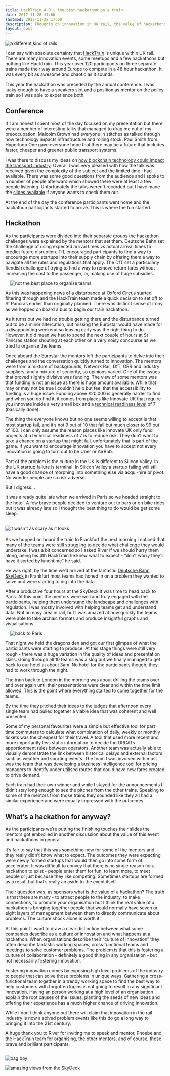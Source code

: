 ```yaml
---
title: HackTrain 4.0 - the best hackathon on a train
date: 2017-11-28 17:00
lastmod: 2017-11-28 17:00
description: Thoughts on innovation in UK rail, the value of hackathons and my experience with HackTrain.
layout: post
---
```


![a different kind of rails](/asset/img/hacktrain/1.jpg)

I can say with absolute certainty that [HackTrain](http://hacktrain.com/) is unique within UK rail. There are many innovation events, some meetups and a few hackathons but nothing like HackTrain. This year over 120 participants on three separate trains made their way around Europe to compete in a 48 hour hackathon. It was every bit as awesome and chaotic as it sounds.

This year the hackathon was preceded by the annual conference. I was lucky enough to have a speakers slot and a position as mentor on the policy train so I was able to experience both. 

## Conference

If I am honest I spent most of the day focused on my presentation but there were a number of interesting talks that managed to drag me out of my preoccupation. Malcolm Brown had everyone in stitches as talked through how technology impacts infrastructure and rolling stock. Paul Smith from Hyperloop One gave everyone hope that there may be a future that includes faster, cheaper and greener public transport systems. 

I was there to discuss my ideas on [how blockchain technology could impact the transport industry](http://ljn.io/posts/blockchain-transport/). Overall I was very pleased with how the talk was received given the complexity of the subject and the limited time I had available. There was some good questions from the audience and I spoke to a number of people afterward which showed there were at least a few people listening. Unfortunately the talks weren't recorded but I have made the [slides available](http://ljn.io/asset/pdf/hacktrain/slides.pdf) if anyone wants to check them out.

At the end of the day the conference participants went home and the hackathon participants started to arrive. This is where the fun started.

## Hackathon

As the participants were divided into their separate groups the hackathon challenges were explained by the mentors that set them. Deutsche Bahn set the challenge of using expected arrival times vs actual arrival times to predict future disruption. TfL encouraged participants to find a way to encourage more startups into their supply chain by offering them a way to navigate all the rules and regulations that apply. The DfT set a particularly fiendish challenge of trying to find a way to remove return fares without increasing the cost to the passenger, or, making use of huge subsidies. 

<div class="pull-right" markdown="1" style="width: 500px; margin: 3px 15px">

![not the best place to organise teams](/asset/img/hacktrain/2.jpg)

</div>

As this was happening news of a disturbance at [Oxford Circus](http://www.bbc.co.uk/news/uk-42117311) started filtering through and the HackTrain team made a quick decision to set off to St Pancras earlier than originally planned. There was distinct sense of irony as we hopped on board a bus to begin our train hackathon.

As it turns out we had no trouble getting there and the disturbance turned out to be a minor altercation, but missing the Eurostar would have made for a disappointing weekend so leaving early was the right thing to do. However, it did mean we had to spend the next couple of hours at St Pancras station shouting at each other on a very noisy concourse as we tried to organise the teams. 

Once aboard the Eurostar the mentors left the participants to delve into their challenges and the conversation quickly turned to innovation. The mentors were from a mixture of backgrounds; Network Rail, DfT, ORR and industry suppliers, and a mixture of seniority, so opinions varied. One of the issues that proved slightly divisive was funding. The view of some mentors was that funding is not an issue as there is huge amount available. While that may or may not be true I couldn’t help but feel that the accessibility to funding is a huge issue. Funding above £20,000 is generally harder to find and when you do find it, it comes from places like Innovate UK that require you innovate inside a very small box and a [technical readiness level](https://en.wikipedia.org/wiki/Technology_readiness_level) of 7 (basically done). 

The thing the everyone knows but no one seems willing to accept is that most startup fail, and it’s not 9 out of 10 that fail but much closer to 99 out of 100. I can only assume the reason places like Innovate UK only fund projects at a technical readiness of 7 is to reduce risk. They don’t want to take a chance on a startup that might fail, unfortunately that is part of the game. If you want to encourage innovation you have to accept not every innovation is going to turn out to be Uber or AirBnb.

Part of the problem is the culture in the UK is different to Silicon Valley. In the UK startup failure is terminal. In Silicon Valley a startup failing will still have a good chance of morphing into something else via acqui-hire or pivot. No wonder people are so risk adverse.

But I digress...

It was already quite late when we arrived in Paris so we headed straight to the hotel. A few brave people decided to venture out to bars or on bike rides but it was already late so I thought the best thing to do would be get some sleep. 

<div markdown="1" style="float: left; width: 500px; margin: 3px 25px 3px 0">

![it wasn't as scary as it looks](/asset/img/hacktrain/4.jpg)

</div>

As we hopped on board the train to Frankfurt the next morning I noticed that many of the teams were still struggling to decide what challenge they would undertake. I was a bit concerned so I asked River if we should hurry them along, being his 4th HackTrain he knew what to expect - “don’t worry they'll have it sorted by lunchtime” he said. 

He was right, by the time we’d arrived at the fantastic [Deutsche Bahn SkyDeck](https://skydeck.deutschebahn.com/) in Frankfurt most teams had honed in on a problem they wanted to solve and were starting to dig into the data.

After a productive four hours at the SkyDeck it was time to head back to Paris. At this point the mentors were well and truly engaged with the participants, helping them understand the landscape and challenges with regulation. I was mostly involved with helping teams get and understand data. Not an easy area in rail, but I was amazed at how quickly the teams were able to take archaic formats and produce insightful graphs and visualisations. 

<div class="pull-right" markdown="1" style="width: 500px; margin: 3px 15px">

![back to Paris](/asset/img/hacktrain/6.jpg)

</div>

That night we held the dragons den and got our first glimpse of what the participants were starting to produce. At this stage things were still very rough - there was a huge variation in the quality of ideas and presentation skills. Going through all 10 teams was a slog but we finally managed to get back to our hotel at about 3am. No hotel for the participants though, they had to work through the night.

The train back to London in the morning was about drilling the teams over and over again until their presentations were clear and within the time limit allowed. This is the point where everything started to come together for the teams.

By the time they pitched their ideas to the judges that afternoon every single team had pulled together a viable idea that was coherent and well presented.

Some of my personal favourites were a simple but effective tool for part time commuters to calculate what combination of daily, weekly or monthly tickets was the cheapest for their travel. A tool that used more recent and more importantly less static information to decide the ORCATs apportionment rules between operators. Another team was actually able to visually demonstrate the link between historical delays and external factors such as weather and sporting events. The team I was involved with most was the team that was developing a business intelligence tool for pricing managers to identify under utilised routes that could have new fares created to drive demand. 

Each train had their own winner and while I stayed for the announcements I didn’t stay long enough to see the pitches from the other trains. Speaking to some of the mentors from those trains they sounded like they all had a similar experience and were equally impressed with the outcomes.

## What’s a hackathon for anyway?

As the participants we’re putting the finishing touches their slides the mentors got embroiled in another discussion about the value of this event and hackathons in general. 

It’s fair to say that this was something new for some of the mentors and they really didn’t know what to expect. The outcomes they were expecting were newly formed startups that would then go into some form of accelerator. It was difficult to convey that there is no single reason for a hackathon to exist - people enter them for fun, to learn more, to meet people or just because they like competing. Sometimes startups are formed as a result but that’s really an aside to the event itself.

Their question was, as sponsors what is the value of a hackathon? The truth is that there are many - to attract people to the industry, to make connections, to promote your organisation but I think the real value of a hackathon is bringing together people that would normally have seven or eight layers of management between them to directly communicate about problems. The culture shock alone is worth it.

At this point I want to draw a clear distinction between what some companies describe as a culture of innovation and what happens at a hackathon. When organisations describe their “culture of innovation” they often describe fantastic working spaces, cross functional teams and meetings to solve customer problems. The problem is that this is fostering a culture of collaboration - definitely a good thing in any organisation - but not necessarily fostering innovation. 

Fostering innovation comes by exposing high level problems of the industry to people that can solve those problems in unique ways. Gathering a cross-functional team together in a trendy working space to find the best way to help customers with forgotten logins is not going to result in any significant innovation. Having an person working at a high level of an organisation explain the root causes of the issues, planting the seeds of new ideas and offering their experience has a much higher chance of driving innovation. 

While I don’t think anyone out there will claim that innovation in the rail industry is now a solved problem events like this do go a long way to bringing it into the 21st century.

A huge thank you to River for inviting me to speak and mentor, Phoebe and the HackTrain team for organising, the other mentors, and of course, those brave and brilliant participants. 

<div markdown="1" style="float: left; width: 510px">

![bag boy](/asset/img/hacktrain/3.jpg)

</div>

<div class="pull-right" markdown="1" style="width: 510px">

![amazing views from the SkyDeck](/asset/img/hacktrain/5.jpg)

</div>

<div class="clearfix"></div>
